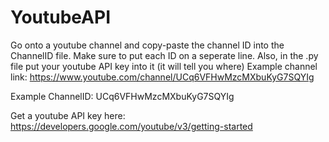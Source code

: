 # YoutubeAPI

Go onto a youtube channel and copy-paste the channel ID into the ChannelID file. Make sure to put each ID on a seperate line. Also, in the .py file put your youtube API key into it
(it will tell you where)
Example channel link: https://www.youtube.com/channel/UCq6VFHwMzcMXbuKyG7SQYIg

Example ChannelID: UCq6VFHwMzcMXbuKyG7SQYIg

Get a youtube API key here: https://developers.google.com/youtube/v3/getting-started
